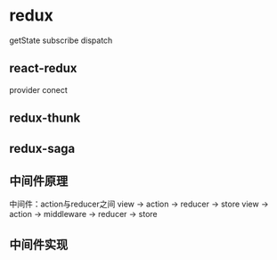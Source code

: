 # redux

getState
subscribe
dispatch

## react-redux
provider
conect

## redux-thunk

## redux-saga

## 中间件原理
中间件：action与reducer之间
view -> action -> reducer -> store
view -> action -> middleware -> reducer -> store

## 中间件实现